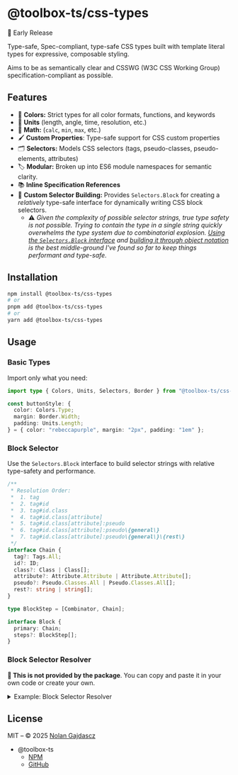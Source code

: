 # @toolbox-ts/css-types

🚧 Early Release

Type-safe, Spec-compliant, type-safe CSS types built with template literal types
for expressive, composable styling.

Aims to be as semantically clear and CSSWG (W3C CSS Working Group)
specification-compliant as possible.

## Features

- 🎨 **Colors:** Strict types for all color formats, functions, and keywords
- 📏 **Units** (length, angle, time, resolution, etc.)
- 🧮 **Math:** (`calc`, `min`, `max`, etc.)
- 🖌️ **Custom Properties**: Type-safe support for CSS custom properties
- 🗂️ **Selectors:** Models CSS selectors (tags, pseudo-classes, pseudo-elements,
  attributes)
- 🏷️ **Modular:** Broken up into ES6 module namespaces for semantic clarity.
- 📚 **Inline Specification References**
- 🔧 **Custom Selector Building:** Provides `Selectors.Block` for creating a
  _relatively_ type-safe interface for dynamically writing CSS block selectors.
  - ⚠️ _Given the complexity of possible selector strings, true type safety is
    not possible. Trying to contain the type in a single string quickly
    overwhelms the type system due to combinatorial explosion.
    [Using the `Selectors.Block` interface](#block-selector) and
    [building it through object notation](#resolver) is the best middle-ground
    I've found so far to keep things performant and type-safe._

## Installation

```sh
npm install @toolbox-ts/css-types
# or
pnpm add @toolbox-ts/css-types
# or
yarn add @toolbox-ts/css-types
```

## Usage

### Basic Types

Import only what you need:

```ts
import type { Colors, Units, Selectors, Border } from "@toolbox-ts/css-types";

const buttonStyle: {
  color: Colors.Type;
  margin: Border.Width;
  padding: Units.Length;
} = { color: "rebeccapurple", margin: "2px", padding: "1em" };
```

### Block Selector

Use the `Selectors.Block` interface to build selector strings with relative
type-safety and performance.

```ts
/**
 * Resolution Order:
 *  1. tag
 *  2. tag#id
 *  3. tag#id.class
 *  4. tag#id.class[attribute]
 *  5. tag#id.class[attribute]:pseudo
 *  6. tag#id.class[attribute]:pseudo\{general\}
 *  7. tag#id.class[attribute]:pseudo\{general\}\{rest\}
 */
interface Chain {
  tag?: Tags.All;
  id?: ID;
  class?: Class | Class[];
  attribute?: Attribute.Attribute | Attribute.Attribute[];
  pseudo?: Pseudo.Classes.All | Pseudo.Classes.All[];
  rest?: string | string[];
}

type BlockStep = [Combinator, Chain];

interface Block {
  primary: Chain;
  steps?: BlockStep[];
}
```

### Block Selector Resolver

**🚨 This is not provided by the package**. You can copy and paste it in your
own code or create your own.

<details><summary>Example: Block Selector Resolver</summary>

```ts
const resolveSelector = ({ primary, steps = [] }: Selectors.Block): string => {
  const chainKeys = [
    "tag",
    "id",
    "class",
    "attribute",
    "pseudo",
    "rest",
  ] as const;
  const normalize = (part: string | string[]): string =>
    Array.isArray(part) ? part.join("") : part;

  const resolve = (curr: Selectors.Chain): string =>
    chainKeys.reduce(
      (acc, key) => (curr[key] ? (acc += normalize(curr[key])) : acc),
      "",
    );

  let selector = resolve(primary);

  return steps.length
    ? (selector += steps
        .map(
          ([combinator, chain]) =>
            `${combinator === " " ? " " : ` ${combinator} `}${resolve(chain)}`,
        )
        .join("")).trim()
    : selector;
};
```

</details>

## License

MIT – © 2025 [Nolan Gajdascz](https://github.com/gajdascz)

- @toolbox-ts
  - [NPM](https://www.npmjs.com/org/toolbox-ts)
  - [GitHub](https://github.com/toolbox-ts/toolbox-ts)
